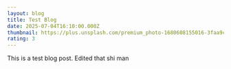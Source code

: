 ```yaml
---
layout: blog
title: Test Blog
date: 2025-07-04T16:10:00.000Z
thumbnail: https://plus.unsplash.com/premium_photo-1680608155016-3faa9cbdc236?q=80&w=686&auto=format&fit=crop&ixlib=rb-4.1.0&ixid=M3wxMjA3fDB8MHxwaG90by1wYWdlfHx8fGVufDB8fHx8fA%3D%3D
rating: 3
---
```

This is a test blog post. Edited that shi man
